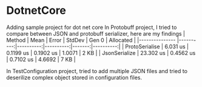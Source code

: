 # DotnetCore
Adding sample project for dot net core
In Protobuff project, I tried to compare between JSON and protobuff serializer, here are my findings
|         Method |      Mean |     Error |    StdDev |  Gen 0 | Allocated |
|--------------- |----------:|----------:|----------:|-------:|----------:|
| ProtoSerialise |  6.031 us | 0.1199 us | 0.1902 us | 1.0071 |      2 KB |
|  JsonSerialize | 23.302 us | 0.4562 us | 0.7102 us | 4.6692 |      7 KB |

In TestConfiguration project, tried to add multiple JSON files and tried to deserilize complex object stored in configuration files.
